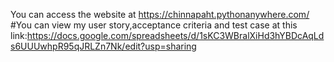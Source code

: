 You can access the website at https://chinnapaht.pythonanywhere.com/
#You can view my user story,acceptance criteria and test case at this link:https://docs.google.com/spreadsheets/d/1sKC3WBralXiHd3hYBDcAqLds6UUUwhpR95qJRLZn7Nk/edit?usp=sharing
